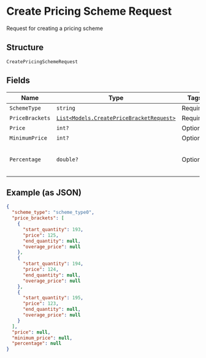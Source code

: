 
# Create Pricing Scheme Request

Request for creating a pricing scheme

## Structure

`CreatePricingSchemeRequest`

## Fields

| Name | Type | Tags | Description |
|  --- | --- | --- | --- |
| `SchemeType` | `string` | Required | Scheme type |
| `PriceBrackets` | [`List<Models.CreatePriceBracketRequest>`](/doc/models/create-price-bracket-request.md) | Required | Price brackets |
| `Price` | `int?` | Optional | Price |
| `MinimumPrice` | `int?` | Optional | Minimum price |
| `Percentage` | `double?` | Optional | percentual value used in pricing_scheme Percent |

## Example (as JSON)

```json
{
  "scheme_type": "scheme_type0",
  "price_brackets": [
    {
      "start_quantity": 193,
      "price": 125,
      "end_quantity": null,
      "overage_price": null
    },
    {
      "start_quantity": 194,
      "price": 124,
      "end_quantity": null,
      "overage_price": null
    },
    {
      "start_quantity": 195,
      "price": 123,
      "end_quantity": null,
      "overage_price": null
    }
  ],
  "price": null,
  "minimum_price": null,
  "percentage": null
}
```

